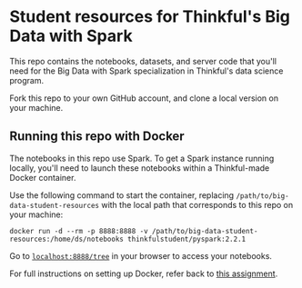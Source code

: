 # Student resources for Thinkful's Big Data with Spark

This repo contains the notebooks, datasets, and server code that you'll need for the Big Data with Spark specialization in Thinkful's data science program.

Fork this repo to your own GitHub account, and clone a local version on your machine.

## Running this repo with Docker

The notebooks in this repo use Spark. To get a Spark instance running locally, you'll need to launch these notebooks within a Thinkful-made Docker container.

Use the following command to start the container, replacing `/path/to/big-data-student-resources` with the local path that corresponds to this repo on your machine:

```
docker run -d --rm -p 8888:8888 -v /path/to/big-data-student-resources:/home/ds/notebooks thinkfulstudent/pyspark:2.2.1
```

Go to [`localhost:8888/tree`](localhost:8888/tree) in your browser to access your notebooks. 

For full instructions on setting up Docker, refer back to [this assignment](https://courses.thinkful.com/data-201v1/assignment/6.8.2).